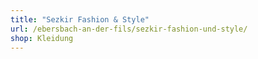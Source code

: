 ```yaml
---
title: "Sezkir Fashion & Style"
url: /ebersbach-an-der-fils/sezkir-fashion-und-style/
shop: Kleidung
---
```


